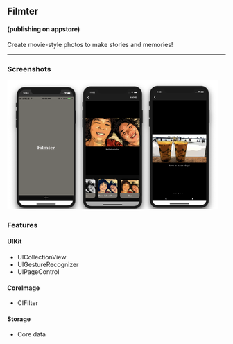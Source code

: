 ## Filmter 
#### (publishing on appstore)

Create movie-style photos to make stories and memories!

---
### Screenshots
![image](/filmterScreenShots.png)
### Features
#### UIKit
- UICollectionView
- UIGestureRecognizer
- UIPageControl

#### CoreImage
- CIFilter

#### Storage
- Core data



